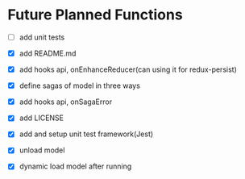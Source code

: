 # Future Planned Functions

- [ ] add unit tests
- [x] add README.md
- [x] add hooks api, onEnhanceReducer(can using it for redux-persist)
- [x] define sagas of model in three ways
- [x] add hooks api, onSagaError
- [x] add LICENSE
- [x] add and setup unit test framework(Jest)
- [x] unload model
- [x] dynamic load model after running


